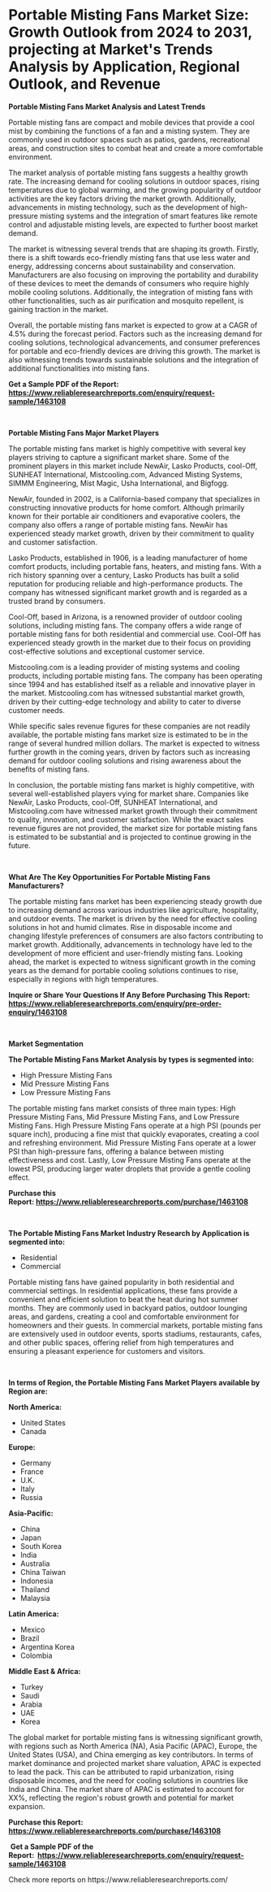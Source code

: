 <p><h1>Portable Misting Fans Market Size: Growth Outlook from 2024 to 2031, projecting at Market's Trends Analysis by Application, Regional Outlook, and Revenue</h1></p><p><strong>Portable Misting Fans Market Analysis and Latest Trends</strong></p>
<p><p>Portable misting fans are compact and mobile devices that provide a cool mist by combining the functions of a fan and a misting system. They are commonly used in outdoor spaces such as patios, gardens, recreational areas, and construction sites to combat heat and create a more comfortable environment.</p><p>The market analysis of portable misting fans suggests a healthy growth rate. The increasing demand for cooling solutions in outdoor spaces, rising temperatures due to global warming, and the growing popularity of outdoor activities are the key factors driving the market growth. Additionally, advancements in misting technology, such as the development of high-pressure misting systems and the integration of smart features like remote control and adjustable misting levels, are expected to further boost market demand.</p><p>The market is witnessing several trends that are shaping its growth. Firstly, there is a shift towards eco-friendly misting fans that use less water and energy, addressing concerns about sustainability and conservation. Manufacturers are also focusing on improving the portability and durability of these devices to meet the demands of consumers who require highly mobile cooling solutions. Additionally, the integration of misting fans with other functionalities, such as air purification and mosquito repellent, is gaining traction in the market.</p><p>Overall, the portable misting fans market is expected to grow at a CAGR of 4.5% during the forecast period. Factors such as the increasing demand for cooling solutions, technological advancements, and consumer preferences for portable and eco-friendly devices are driving this growth. The market is also witnessing trends towards sustainable solutions and the integration of additional functionalities into misting fans.</p></p>
<p><strong>Get a Sample PDF of the Report:&nbsp; <a href="https://www.reliableresearchreports.com/enquiry/request-sample/1463108">https://www.reliableresearchreports.com/enquiry/request-sample/1463108</a></strong></p>
<p>&nbsp;</p>
<p><strong>Portable Misting Fans Major Market Players</strong></p>
<p><p>The portable misting fans market is highly competitive with several key players striving to capture a significant market share. Some of the prominent players in this market include NewAir, Lasko Products, cool-Off, SUNHEAT International, Mistcooling.com, Advanced Misting Systems, SIMMM Engineering, Mist Magic, Usha International, and Bigfogg.</p><p>NewAir, founded in 2002, is a California-based company that specializes in constructing innovative products for home comfort. Although primarily known for their portable air conditioners and evaporative coolers, the company also offers a range of portable misting fans. NewAir has experienced steady market growth, driven by their commitment to quality and customer satisfaction.</p><p>Lasko Products, established in 1906, is a leading manufacturer of home comfort products, including portable fans, heaters, and misting fans. With a rich history spanning over a century, Lasko Products has built a solid reputation for producing reliable and high-performance products. The company has witnessed significant market growth and is regarded as a trusted brand by consumers.</p><p>Cool-Off, based in Arizona, is a renowned provider of outdoor cooling solutions, including misting fans. The company offers a wide range of portable misting fans for both residential and commercial use. Cool-Off has experienced steady growth in the market due to their focus on providing cost-effective solutions and exceptional customer service.</p><p>Mistcooling.com is a leading provider of misting systems and cooling products, including portable misting fans. The company has been operating since 1994 and has established itself as a reliable and innovative player in the market. Mistcooling.com has witnessed substantial market growth, driven by their cutting-edge technology and ability to cater to diverse customer needs.</p><p>While specific sales revenue figures for these companies are not readily available, the portable misting fans market size is estimated to be in the range of several hundred million dollars. The market is expected to witness further growth in the coming years, driven by factors such as increasing demand for outdoor cooling solutions and rising awareness about the benefits of misting fans.</p><p>In conclusion, the portable misting fans market is highly competitive, with several well-established players vying for market share. Companies like NewAir, Lasko Products, cool-Off, SUNHEAT International, and Mistcooling.com have witnessed market growth through their commitment to quality, innovation, and customer satisfaction. While the exact sales revenue figures are not provided, the market size for portable misting fans is estimated to be substantial and is projected to continue growing in the future.</p></p>
<p>&nbsp;</p>
<p><strong>What Are The Key Opportunities For Portable Misting Fans Manufacturers?</strong></p>
<p><p>The portable misting fans market has been experiencing steady growth due to increasing demand across various industries like agriculture, hospitality, and outdoor events. The market is driven by the need for effective cooling solutions in hot and humid climates. Rise in disposable income and changing lifestyle preferences of consumers are also factors contributing to market growth. Additionally, advancements in technology have led to the development of more efficient and user-friendly misting fans. Looking ahead, the market is expected to witness significant growth in the coming years as the demand for portable cooling solutions continues to rise, especially in regions with high temperatures.</p></p>
<p><strong>Inquire or Share Your Questions If Any Before Purchasing This Report: <a href="https://www.reliableresearchreports.com/enquiry/pre-order-enquiry/1463108">https://www.reliableresearchreports.com/enquiry/pre-order-enquiry/1463108</a></strong></p>
<p>&nbsp;</p>
<p><strong>Market Segmentation</strong></p>
<p><strong>The Portable Misting Fans Market Analysis by types is segmented into:</strong></p>
<p><ul><li>High Pressure Misting Fans</li><li>Mid Pressure Misting Fans</li><li>Low Pressure Misting Fans</li></ul></p>
<p><p>The portable misting fans market consists of three main types: High Pressure Misting Fans, Mid Pressure Misting Fans, and Low Pressure Misting Fans. High Pressure Misting Fans operate at a high PSI (pounds per square inch), producing a fine mist that quickly evaporates, creating a cool and refreshing environment. Mid Pressure Misting Fans operate at a lower PSI than high-pressure fans, offering a balance between misting effectiveness and cost. Lastly, Low Pressure Misting Fans operate at the lowest PSI, producing larger water droplets that provide a gentle cooling effect.</p></p>
<p><strong>Purchase this Report:&nbsp;<a href="https://www.reliableresearchreports.com/purchase/1463108">https://www.reliableresearchreports.com/purchase/1463108</a></strong></p>
<p>&nbsp;</p>
<p><strong>The Portable Misting Fans Market Industry Research by Application is segmented into:</strong></p>
<p><ul><li>Residential</li><li>Commercial</li></ul></p>
<p><p>Portable misting fans have gained popularity in both residential and commercial settings. In residential applications, these fans provide a convenient and efficient solution to beat the heat during hot summer months. They are commonly used in backyard patios, outdoor lounging areas, and gardens, creating a cool and comfortable environment for homeowners and their guests. In commercial markets, portable misting fans are extensively used in outdoor events, sports stadiums, restaurants, cafes, and other public spaces, offering relief from high temperatures and ensuring a pleasant experience for customers and visitors.</p></p>
<p>&nbsp;</p>
<p><strong>In terms of Region, the Portable Misting Fans Market Players available by Region are:</strong></p>
<p>
    <p> <strong> North America: </strong>
        <ul>
            <li>United States</li>
            <li>Canada</li>
        </ul>
        </p> 
    <p> <strong> Europe: </strong>
        <ul>
            <li>Germany</li>
            <li>France</li>
            <li>U.K.</li>
            <li>Italy</li>
            <li>Russia</li>
        </ul>
        </p> 
    <p> <strong> Asia-Pacific: </strong>
        <ul>
            <li>China</li>
            <li>Japan</li>
            <li>South Korea</li>
            <li>India</li>
            <li>Australia</li>
            <li>China Taiwan</li>
            <li>Indonesia</li>
            <li>Thailand</li>
            <li>Malaysia</li>
        </ul>
        </p> 
    <p> <strong> Latin America: </strong>
        <ul>
            <li>Mexico</li>
            <li>Brazil</li>
            <li>Argentina Korea</li>
            <li>Colombia</li>
        </ul>
        </p> 
    <p> <strong> Middle East & Africa: </strong>
        <ul>
            <li>Turkey</li>
            <li>Saudi</li>
            <li>Arabia</li>
            <li>UAE</li>
            <li>Korea</li>
        </ul>
    </p>
    </p>
<p><p>The global market for portable misting fans is witnessing significant growth, with regions such as North America (NA), Asia Pacific (APAC), Europe, the United States (USA), and China emerging as key contributors. In terms of market dominance and projected market share valuation, APAC is expected to lead the pack. This can be attributed to rapid urbanization, rising disposable incomes, and the need for cooling solutions in countries like India and China. The market share of APAC is estimated to account for XX%, reflecting the region's robust growth and potential for market expansion.</p></p>
<p><strong>Purchase this Report: <a href="https://www.reliableresearchreports.com/purchase/1463108">https://www.reliableresearchreports.com/purchase/1463108</a></strong></p>
<p>&nbsp;<strong>Get a Sample PDF of the Report:&nbsp;&nbsp;<a href="https://www.reliableresearchreports.com/enquiry/request-sample/1463108">https://www.reliableresearchreports.com/enquiry/request-sample/1463108</a></strong></p>
<p><strong></strong></p>
<p>Check more reports on https://www.reliableresearchreports.com/</p>